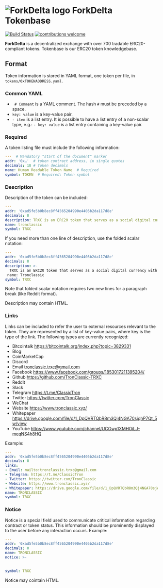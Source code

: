# ![ForkDelta logo](https://forkdelta.github.io/next/favicon-32x32.png) ForkDelta Tokenbase

[![Build Status](https://travis-ci.org/forkdelta/tokenbase.svg?branch=master)](https://travis-ci.org/forkdelta/tokenbase) [![contributions welcome](https://img.shields.io/badge/contributions-welcome-brightgreen.svg)](https://github.com/forkdelta/tokenbase/issues)

**ForkDelta** is a decentralized exchange with over 700 tradable ERC20-compliant tokens. Tokenbase is our ERC20 token knowledgebase.

## Format
Token information is stored in YAML format, one token per file, in `tokens/0xTOKENADDRESS.yaml`.

### Common YAML
* ` # Comment` is a YAML comment. The hash `#` must be preceded by a space.
* `key: value` is a key-value pair.
* `- item` is a list entry. It is possible to have a list entry of a non-scalar type, e.g.: `- key: value` is a list entry containing a key-value pair.

### Required
A token listing file must include the following information:

```yaml
---  # Mandatory "start of the document" marker
addr: '0x…'  # token contract address, in single quotes
decimals: 18 # Token decimals
name: Human Readable Token Name  # Required
symbol: TOKEN  # Required: Token symbol
```

### Description
Description of the token can be included:

```yaml
---
addr: '0xad5fe5b0b8ec8ff4565204990e4405b2da117d8e'
decimals: 0
description: TRXC is an ERC20 token that serves as a social digital currency with all major social network to make the process of sending and receiving money rewarding for everyone.
name: tronclassic
symbol: TRXC
````

If you need more than one line of description, use the folded scalar notation:
```yaml
---
addr: '0xad5fe5b0b8ec8ff4565204990e4405b2da117d8e'
decimals: 0
description: >-
  TRXC is an ERC20 token that serves as a social digital currency with all major social network to make the process of sending and receiving money rewarding for everyone.
 name: Tronclassic
symbol: TRXC
````
Note that folded scalar notation requires two new lines for a paragraph break (like Reddit format).

Description may contain HTML.

### Links
Links can be included to refer the user to external resources relevant to the token. They are represented by a list of key-value pairs, where key is the type of the link. The following types are currently recognized: 
- Bitcointalk https://bitcointalk.org/index.php?topic=3829331
- Blog 
- CoinMarketCap
- Discord
- Email tronclassic.trxc@gmail.com
- Facebook https://www.facebook.com/groups/1853017211395204/
- Github https://github.com/TronClassic-TRXC
- Reddit
- Slack
- Telegram https://t.me/ClassicTron
- Twitter https://twitter.com/TronClassic
- WeChat
- Website https://www.tronclassic.xyz/
- Whitepaper https://drive.google.com/file/d/1_DpQVRTQbR8m3Qj4NGA70sjqhP7Qt_5w/view
- YouTube https://www.youtube.com/channel/UCOwp1XMHOiLJ-meqNS4h8HQ

Example:
```yaml
---
addr: '0xad5fe5b0b8ec8ff4565204990e4405b2da117d8e'
decimals: 0
links:
- Email: mailto:tronclassic.trxc@gmail.com
- Telegram: https://t.me/ClassicTron
- Twitter: https://twitter.com/TronClassic
- Website: https://www.tronclassic.xyz/
- Whitepaper: https://drive.google.com/file/d/1_DpQVRTQbR8m3Qj4NGA70sjqhP7Qt_5w/view
name: TRONCLASSIC
symbol: TRXC
```

### Notice
Notice is a special field used to communicate critical information regarding contract or token status. This information should be prominently displayed to the user before any interaction occurs.
Example:
```yaml
---
addr: '0xad5fe5b0b8ec8ff4565204990e4405b2da117d8e'
decimals: 0
name: TRONCLASSIC
notice: >-
  
  
symbol: TRXC
```
Notice may cointain HTML.
